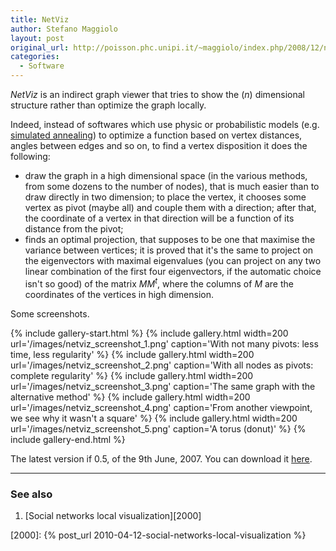 ```yaml
---
title: NetViz
author: Stefano Maggiolo
layout: post
original_url: http://poisson.phc.unipi.it/~maggiolo/index.php/2008/12/netviz/
categories:
  - Software
---
```

*NetViz* is an indirect graph viewer that tries to show the (*n*) dimensional structure rather than optimize the graph locally.
<!--more-->

Indeed, instead of softwares which use physic or probabilistic models (e.g. [simulated annealing][1]) to optimize a function based on vertex distances, angles between edges and so on, to find a vertex disposition it does the following:

 [1]: http://en.wikipedia.org/wiki/Simulated_annealing

  * draw the graph in a high dimensional space (in the various methods, from some dozens to the number of nodes), that is much easier than to draw directly in two dimension; to place the vertex, it chooses some vertex as pivot (maybe all) and couple them with a direction; after that, the coordinate of a vertex in that direction will be a function of its distance from the pivot;
  * finds an optimal projection, that supposes to be one that maximise the variance between vertices; it is proved that it's the same to project on the eigenvectors with maximal eigenvalues (you can project on any two linear combination of the first four eigenvectors, if the automatic choice isn't so good) of the matrix *MM<sup>t</sup>*, where the columns of *M* are the coordinates of the vertices in high dimension.

Some screenshots.

{% include gallery-start.html %}
{% include gallery.html width=200 url='/images/netviz_screenshot_1.png' caption='With not many pivots: less time, less regularity' %}
{% include gallery.html width=200 url='/images/netviz_screenshot_2.png' caption='With all nodes as pivots: complete regularity' %}
{% include gallery.html width=200 url='/images/netviz_screenshot_3.png' caption='The same graph with the alternative method' %}
{% include gallery.html width=200 url='/images/netviz_screenshot_4.png' caption='From another viewpoint, we see why it wasn\'t a square' %}
{% include gallery.html width=200 url='/images/netviz_screenshot_5.png' caption='A torus (donut)' %}
{% include gallery-end.html %}

The latest version if 0.5, of the 9th June, 2007. You can download it [here][2].

 [2]: http://poisson.phc.unipi.it/~maggiolo/wp-content/uploads/2008/12/netviz-0.5.tar.gz

<!-- DO NOT EDIT BELOW THIS LINE -->
* * *

### See also

1. [Social networks local visualization][2000]

 [2000]: {% post_url 2010-04-12-social-networks-local-visualization %}
